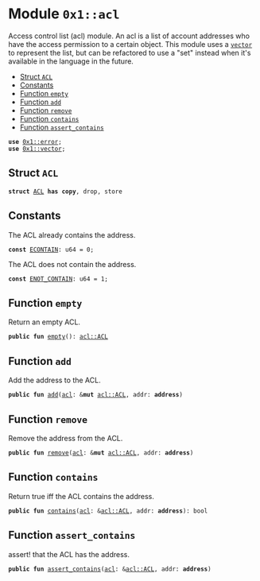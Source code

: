 
<a name="0x1_acl"></a>

# Module `0x1::acl`

Access control list (acl) module. An acl is a list of account addresses who
have the access permission to a certain object.
This module uses a <code><a href="vector.md#0x1_vector">vector</a></code> to represent the list, but can be refactored to
use a "set" instead when it's available in the language in the future.


-  [Struct `ACL`](#0x1_acl_ACL)
-  [Constants](#@Constants_0)
-  [Function `empty`](#0x1_acl_empty)
-  [Function `add`](#0x1_acl_add)
-  [Function `remove`](#0x1_acl_remove)
-  [Function `contains`](#0x1_acl_contains)
-  [Function `assert_contains`](#0x1_acl_assert_contains)


<pre><code><b>use</b> <a href="error.md#0x1_error">0x1::error</a>;
<b>use</b> <a href="vector.md#0x1_vector">0x1::vector</a>;
</code></pre>



<a name="0x1_acl_ACL"></a>

## Struct `ACL`



<pre><code><b>struct</b> <a href="acl.md#0x1_acl_ACL">ACL</a> <b>has</b> <b>copy</b>, drop, store
</code></pre>



<a name="@Constants_0"></a>

## Constants


<a name="0x1_acl_ECONTAIN"></a>

The ACL already contains the address.


<pre><code><b>const</b> <a href="acl.md#0x1_acl_ECONTAIN">ECONTAIN</a>: u64 = 0;
</code></pre>



<a name="0x1_acl_ENOT_CONTAIN"></a>

The ACL does not contain the address.


<pre><code><b>const</b> <a href="acl.md#0x1_acl_ENOT_CONTAIN">ENOT_CONTAIN</a>: u64 = 1;
</code></pre>



<a name="0x1_acl_empty"></a>

## Function `empty`

Return an empty ACL.


<pre><code><b>public</b> <b>fun</b> <a href="acl.md#0x1_acl_empty">empty</a>(): <a href="acl.md#0x1_acl_ACL">acl::ACL</a>
</code></pre>



<a name="0x1_acl_add"></a>

## Function `add`

Add the address to the ACL.


<pre><code><b>public</b> <b>fun</b> <a href="acl.md#0x1_acl_add">add</a>(<a href="acl.md#0x1_acl">acl</a>: &<b>mut</b> <a href="acl.md#0x1_acl_ACL">acl::ACL</a>, addr: <b>address</b>)
</code></pre>



<a name="0x1_acl_remove"></a>

## Function `remove`

Remove the address from the ACL.


<pre><code><b>public</b> <b>fun</b> <a href="acl.md#0x1_acl_remove">remove</a>(<a href="acl.md#0x1_acl">acl</a>: &<b>mut</b> <a href="acl.md#0x1_acl_ACL">acl::ACL</a>, addr: <b>address</b>)
</code></pre>



<a name="0x1_acl_contains"></a>

## Function `contains`

Return true iff the ACL contains the address.


<pre><code><b>public</b> <b>fun</b> <a href="acl.md#0x1_acl_contains">contains</a>(<a href="acl.md#0x1_acl">acl</a>: &<a href="acl.md#0x1_acl_ACL">acl::ACL</a>, addr: <b>address</b>): bool
</code></pre>



<a name="0x1_acl_assert_contains"></a>

## Function `assert_contains`

assert! that the ACL has the address.


<pre><code><b>public</b> <b>fun</b> <a href="acl.md#0x1_acl_assert_contains">assert_contains</a>(<a href="acl.md#0x1_acl">acl</a>: &<a href="acl.md#0x1_acl_ACL">acl::ACL</a>, addr: <b>address</b>)
</code></pre>
